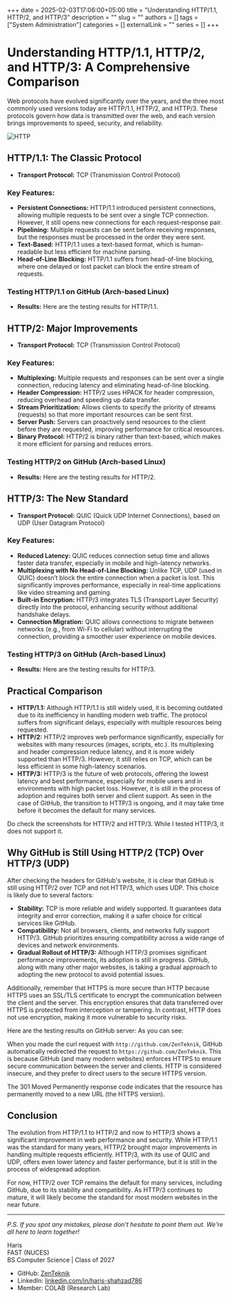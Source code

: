 +++ 
date = 2025-02-03T17:06:00+05:00
title = "Understanding HTTP/1.1, HTTP/2, and HTTP/3"
description = ""
slug = ""
authors = []
tags = ["System Administration"]
categories = []
externalLink = ""
series = []
+++


# Understanding HTTP/1.1, HTTP/2, and HTTP/3: A Comprehensive Comparison

Web protocols have evolved significantly over the years, and the three most commonly used versions today are HTTP/1.1, HTTP/2, and HTTP/3. These protocols govern how data is transmitted over the web, and each version brings improvements to speed, security, and reliability.



  ![HTTP](/HTTPimages/HTTP1-image.png#center)


## HTTP/1.1: The Classic Protocol

- **Transport Protocol:** TCP (Transmission Control Protocol)

### Key Features:

- **Persistent Connections:** HTTP/1.1 introduced persistent connections, allowing multiple requests to be sent over a single TCP connection. However, it still opens new connections for each request-response pair.
- **Pipelining:** Multiple requests can be sent before receiving responses, but the responses must be processed in the order they were sent.
- **Text-Based:** HTTP/1.1 uses a text-based format, which is human-readable but less efficient for machine parsing.
- **Head-of-Line Blocking:** HTTP/1.1 suffers from head-of-line blocking, where one delayed or lost packet can block the entire stream of requests.

### Testing HTTP/1.1 on GitHub (Arch-based Linux)

- **Results:** Here are the testing results for HTTP/1.1.

## HTTP/2: Major Improvements

- **Transport Protocol:** TCP (Transmission Control Protocol)

### Key Features:

- **Multiplexing:** Multiple requests and responses can be sent over a single connection, reducing latency and eliminating head-of-line blocking.
- **Header Compression:** HTTP/2 uses HPACK for header compression, reducing overhead and speeding up data transfer.
- **Stream Prioritization:** Allows clients to specify the priority of streams (requests) so that more important resources can be sent first.
- **Server Push:** Servers can proactively send resources to the client before they are requested, improving performance for critical resources.
- **Binary Protocol:** HTTP/2 is binary rather than text-based, which makes it more efficient for parsing and reduces errors.

### Testing HTTP/2 on GitHub (Arch-based Linux)

- **Results:** Here are the testing results for HTTP/2.

## HTTP/3: The New Standard

- **Transport Protocol:** QUIC (Quick UDP Internet Connections), based on UDP (User Datagram Protocol)

### Key Features:

- **Reduced Latency:** QUIC reduces connection setup time and allows faster data transfer, especially in mobile and high-latency networks.
- **Multiplexing with No Head-of-Line Blocking:** Unlike TCP, UDP (used in QUIC) doesn’t block the entire connection when a packet is lost. This significantly improves performance, especially in real-time applications like video streaming and gaming.
- **Built-in Encryption:** HTTP/3 integrates TLS (Transport Layer Security) directly into the protocol, enhancing security without additional handshake delays.
- **Connection Migration:** QUIC allows connections to migrate between networks (e.g., from Wi-Fi to cellular) without interrupting the connection, providing a smoother user experience on mobile devices.

### Testing HTTP/3 on GitHub (Arch-based Linux)

- **Results:** Here are the testing results for HTTP/3.

## Practical Comparison

- **HTTP/1.1:** Although HTTP/1.1 is still widely used, it is becoming outdated due to its inefficiency in handling modern web traffic. The protocol suffers from significant delays, especially with multiple resources being requested.
- **HTTP/2:** HTTP/2 improves web performance significantly, especially for websites with many resources (images, scripts, etc.). Its multiplexing and header compression reduce latency, and it is more widely supported than HTTP/3. However, it still relies on TCP, which can be less efficient in some high-latency scenarios.
- **HTTP/3:** HTTP/3 is the future of web protocols, offering the lowest latency and best performance, especially for mobile users and in environments with high packet loss. However, it is still in the process of adoption and requires both server and client support. As seen in the case of GitHub, the transition to HTTP/3 is ongoing, and it may take time before it becomes the default for many services.

Do check the screenshots for HTTP/2 and HTTP/3. While I tested HTTP/3, it does not support it.

## Why GitHub is Still Using HTTP/2 (TCP) Over HTTP/3 (UDP)

After checking the headers for GitHub's website, it is clear that GitHub is still using HTTP/2 over TCP and not HTTP/3, which uses UDP. This choice is likely due to several factors:

- **Stability:** TCP is more reliable and widely supported. It guarantees data integrity and error correction, making it a safer choice for critical services like GitHub.
- **Compatibility:** Not all browsers, clients, and networks fully support HTTP/3. GitHub prioritizes ensuring compatibility across a wide range of devices and network environments.
- **Gradual Rollout of HTTP/3:** Although HTTP/3 promises significant performance improvements, its adoption is still in progress. GitHub, along with many other major websites, is taking a gradual approach to adopting the new protocol to avoid potential issues.

Additionally, remember that HTTPS is more secure than HTTP because HTTPS uses an SSL/TLS certificate to encrypt the communication between the client and the server. This encryption ensures that data transferred over HTTPS is protected from interception or tampering. In contrast, HTTP does not use encryption, making it more vulnerable to security risks.

Here are the testing results on GitHub server:
As you can see:

When you made the curl request with `http://github.com/ZenTeknik`, GitHub automatically redirected the request to `https://github.com/ZenTeknik`. This is because GitHub (and many modern websites) enforces HTTPS to ensure secure communication between the server and clients. HTTP is considered insecure, and they prefer to direct users to the secure HTTPS version.

The 301 Moved Permanently response code indicates that the resource has permanently moved to a new URL (the HTTPS version).

## Conclusion

The evolution from HTTP/1.1 to HTTP/2 and now to HTTP/3 shows a significant improvement in web performance and security. While HTTP/1.1 was the standard for many years, HTTP/2 brought major improvements in handling multiple requests efficiently. HTTP/3, with its use of QUIC and UDP, offers even lower latency and faster performance, but it is still in the process of widespread adoption.

For now, HTTP/2 over TCP remains the default for many services, including GitHub, due to its stability and compatibility. As HTTP/3 continues to mature, it will likely become the standard for most modern websites in the near future.

---

*P.S. If you spot any mistakes, please don't hesitate to point them out. We're all here to learn together!*

Haris  
FAST (NUCES)  
BS Computer Science | Class of 2027

- GitHub: [ZenTeknik](https://github.com/ZenTeknik)  
- LinkedIn: [linkedin.com/in/haris-shahzad786](https://linkedin.com/in/haris-shahzad786)  
- Member: COLAB (Research Lab)


